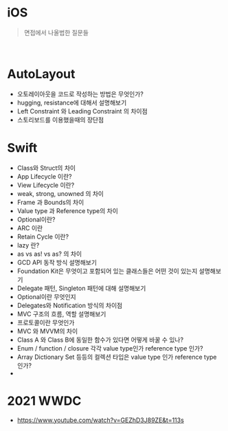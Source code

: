 # iOS

> 면접에서 나올법한 질문들




</br>

# AutoLayout
* 오토레이아웃을 코드로 작성하는 방법은 무엇인가? 
* hugging, resistance에 대해서 설명해보기
* Left Constraint 와 Leading Constraint 의 차이점
* 스토리보드를 이용했을때의 장단점

# Swift
* Class와 Struct의 차이
* App Lifecycle 이란?
* View Lifecycle 이란?
* weak, strong, unowned 의 차이
* Frame 과 Bounds의 차이
* Value type 과 Reference type의 차이
* Optional이란?
* ARC 이란
* Retain Cycle 이란?
* lazy 란?
* as vs as! vs as? 의 차이
* GCD API 동작 방식 설명해보기
* Foundation Kit은 무엇이고 포함되어 있는 클래스들은 어떤 것이 있는지 설명해보기
* Delegate 패턴, Singleton 패턴에 대해 설명해보기
* Optional이란 무엇인지
* Delegates와 Notification 방식의 차이점
* MVC 구조의 흐름, 역할 설명해보기
* 프로토콜이란 무엇인가
* MVC 와 MVVM의 차이
* Class A 와 Class B에 동일한 함수가 있다면 어떻게 바꿀 수 있나?
* Enum / function / closure 각각 value type인가 reference type 인가?
* Array Dictionary Set 등등의 컬렉션 타입은 value type 인가 reference type 인가?
* 


# 2021 WWDC
* https://www.youtube.com/watch?v=GEZhD3J89ZE&t=113s
